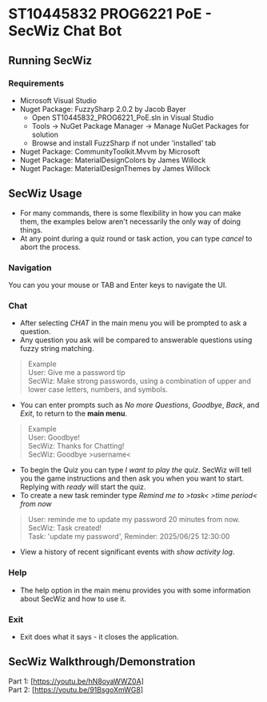 # ST10445832 PROG6221 PoE - SecWiz Chat Bot

## Running SecWiz
### Requirements
- Microsoft Visual Studio
- Nuget Package: FuzzySharp 2.0.2 by Jacob Bayer
  - Open ST10445832_PROG6221_PoE.sln in Visual Studio
  - Tools -> NuGet Package Manager -> Manage NuGet Packages for solution
  - Browse and install FuzzSharp if not under 'installed' tab
- Nuget Package: CommunityToolkit.Mvvm by Microsoft
- Nuget Package: MaterialDesignColors by James Willock
- Nuget Package: MaterialDesignThemes by James Willock

## SecWiz Usage
- For many commands, there is some flexibility in how you can make them, the examples below aren't necessarily the only way of doing things.
- At any point during a quiz round or task action, you can type _cancel_ to abort the process.

### Navigation
You can you your mouse or TAB and Enter keys to navigate the UI.

### Chat
- After selecting _CHAT_ in the main menu you will be prompted to ask a question.
- Any question you ask will be compared to answerable questions using fuzzy string matching.
> Example <br>
> User: Give me a password tip <br>
> SecWiz: Make strong passwords, using a combination of upper and lower case letters, numbers, and symbols.
- You can enter prompts such as _No more Questions_, _Goodbye_, _Back_, and _Exit_, to return to the __main menu__.
> Example <br>
> User: Goodbye! <br>
> SecWiz: Thanks for Chatting! <br>
> SecWiz: Goodbye >username<
- To begin the Quiz you can type _I want to play the quiz_. SecWiz will tell you the game instructions and then ask you when you want to start. Replying with _ready_ will start the quiz.
- To create a new task reminder type _Remind me to >task< >time period< from now_
> User: reminde me to update my password 20 minutes from now. <br>
> SecWiz: Task created! <br>
> Task: 'update my password', Reminder: 2025/06/25 12:30:00
- View a history of recent significant events with _show activity log_.

### Help
- The help option in the main menu provides you with some information about SecWiz and how to use it.

### Exit
- Exit does what it says - it closes the application.


## SecWiz Walkthrough/Demonstration
Part 1: [https://youtu.be/hN8oyaWWZ0A] <br>
Part 2: [https://youtu.be/91BsgoXmWG8]
